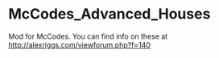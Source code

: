 McCodes_Advanced_Houses
=======================

Mod for McCodes. You can find info on these at http://alexriggs.com/viewforum.php?f=140
